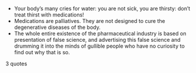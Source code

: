  - Your body’s many cries for water: you are not sick, you are thirsty: don’t treat thirst with medications!
 - Medications are palliatives. They are not designed to cure the degenerative diseases of the body.
 - The whole entire existence of the pharmaceutical industry is based on presentation of false science, and advertising this false science and drumming it into the minds of gullible people who have no curiosity to find out why that is so.

3 quotes